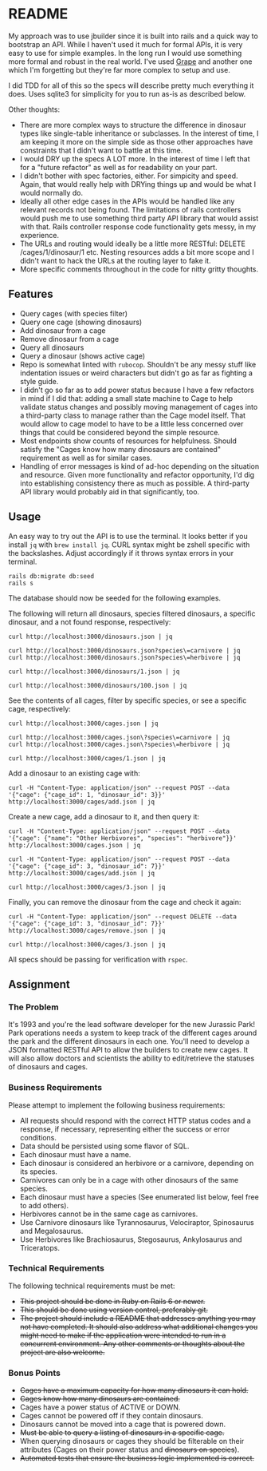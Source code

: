 # README

My approach was to use jbuilder since it is built into rails and a quick way to
bootstrap an API. While I haven't used it much for formal APIs, it is very easy
to use for simple examples. In the long run I would use something
more formal and robust in the real world. I've used [Grape](https://github.com/ruby-grape/grape#what-is-grape) and another one which I'm forgetting but they're far more complex to setup and use.

I did TDD for all of this so the specs will describe pretty much everything it does.
Uses sqlite3 for simplicity for you to run as-is as described below.

Other thoughts:
* There are more complex ways to structure the difference in dinosaur types like single-table inheritance or subclasses. In the interest of time, I am keeping it more on the simple side as those other approaches have constraints that I didn't want to battle at this time.
* I would DRY up the specs A LOT more. In the interest of time I left that for a "future refactor" as well as for readability on your part.
* I didn't bother with spec factories, either. For simpicity and speed. Again, that would really help with DRYing things up and would be what I would normally do.
* Ideally all other edge cases in the APIs would be handled like any relevant records not being found. The limitations of rails controllers would push me to use something third party API library that would assist with that. Rails controller response code functionality gets messy, in my experience.
* The URLs and routing would ideally be a little more RESTful: DELETE /cages/1/dinosaur/1 etc. Nesting resources adds a bit more scope and I didn't want to hack the URLs at the routing layer to fake it.
* More specific comments throughout in the code for nitty gritty thoughts.

## Features

* Query cages (with species filter)
* Query one cage (showing dinosaurs)
* Add dinosaur from a cage
* Remove dinosaur from a cage
* Query all dinosaurs
* Query a dinosaur (shows active cage)
* Repo is somewhat linted with `rubocop`. Shouldn't be any messy stuff like indentation issues or weird characters but didn't go as far as fighting a style guide.
* I didn't go so far as to add power status because I have a few refactors in mind if I did that: adding a small state machine to Cage to help validate status changes and possibly moving management of cages into a third-party class to manage rather than the Cage model itself. That would allow to cage model to have to be a little less concerned over things that could be considered beyond the simple resource.
* Most endpoints show counts of resources for helpfulness. Should satisfy the "Cages know how many dinosaurs are contained" requirement as well as for similar cases.
* Handling of error messages is kind of ad-hoc depending on the situation and resource. Given more functionality and refactor opportunity, I'd dig into establishing consistency there as much as possible. A third-party API library would probably aid in that significantly, too.

## Usage

An easy way to try out the API is to use the terminal. It looks better if you install `jq` with `brew install jq`. CURL syntax might be zshell specific with the backslashes. Adjust accordingly if it throws syntax errors in your terminal.

```
rails db:migrate db:seed
rails s
```

The database should now be seeded for the following examples.

The following will return all dinosaurs, species filtered dinosaurs, a specific dinosaur, and a not found response, respectively:

```
curl http://localhost:3000/dinosaurs.json | jq

curl http://localhost:3000/dinosaurs.json?species\=carnivore | jq
curl http://localhost:3000/dinosaurs.json?species\=herbivore | jq

curl http://localhost:3000/dinosaurs/1.json | jq

curl http://localhost:3000/dinosaurs/100.json | jq
```

See the contents of all cages, filter by specific species, or see a specific cage, respectively:

```
curl http://localhost:3000/cages.json | jq

curl http://localhost:3000/cages.json\?species\=carnivore | jq
curl http://localhost:3000/cages.json\?species\=herbivore | jq

curl http://localhost:3000/cages/1.json | jq
```

Add a dinosaur to an existing cage with:

```
curl -H "Content-Type: application/json" --request POST --data '{"cage": {"cage_id": 1, "dinosaur_id": 3}}' http://localhost:3000/cages/add.json | jq
```

Create a new cage, add a dinosaur to it, and then query it:

```
curl -H "Content-Type: application/json" --request POST --data '{"cage": {"name": "Other Herbivores", "species": "herbivore"}}' http://localhost:3000/cages.json | jq

curl -H "Content-Type: application/json" --request POST --data '{"cage": {"cage_id": 3, "dinosaur_id": 7}}' http://localhost:3000/cages/add.json | jq

curl http://localhost:3000/cages/3.json | jq
```

Finally, you can remove the dinosaur from the cage and check it again:

```
curl -H "Content-Type: application/json" --request DELETE --data '{"cage": {"cage_id": 3, "dinosaur_id": 7}}' http://localhost:3000/cages/remove.json | jq

curl http://localhost:3000/cages/3.json | jq
```

All specs should be passing for verification with `rspec`.

## Assignment

### The Problem

It's 1993 and you're the lead software developer for the new Jurassic Park! Park operations needs a system to keep track of the different cages around the park and the different dinosaurs in each one. You'll need to develop a JSON formatted RESTful API to allow the builders to create new cages. It will also allow doctors and scientists the ability to edit/retrieve the statuses of dinosaurs and cages.

### Business Requirements

Please attempt to implement the following business requirements:

* All requests should respond with the correct HTTP status codes and a response, if necessary, representing either the success or error conditions.
* Data should be persisted using some flavor of SQL.
* Each dinosaur must have a name.
* Each dinosaur is considered an herbivore or a carnivore, depending on its species.
* Carnivores can only be in a cage with other dinosaurs of the same species.
* Each dinosaur must have a species (See enumerated list below, feel free to add others).
* Herbivores cannot be in the same cage as carnivores.
* Use Carnivore dinosaurs like Tyrannosaurus, Velociraptor, Spinosaurus and Megalosaurus.
* Use Herbivores like Brachiosaurus, Stegosaurus, Ankylosaurus and Triceratops.

### Technical Requirements

The following technical requirements must be met:

* ~~This project should be done in Ruby on Rails 6 or newer.~~
* ~~This should be done using version control, preferably git.~~
* ~~The project should include a README that addresses anything you may not have completed. It should also address what additional changes you might need to make if the application were intended to run in a concurrent environment. Any other comments or thoughts about the project are also welcome.~~

### Bonus Points

* ~~Cages have a maximum capacity for how many dinosaurs it can hold.~~
* ~~Cages know how many dinosaurs are contained.~~
* Cages have a power status of ACTIVE or DOWN.
* Cages cannot be powered off if they contain dinosaurs.
* Dinosaurs cannot be moved into a cage that is powered down.
* ~~Must be able to query a listing of dinosaurs in a specific cage.~~
* When querying dinosaurs or cages they should be filterable on their attributes (Cages on their power status and ~~dinosaurs on species~~).
* ~~Automated tests that ensure the business logic implemented is correct.~~
